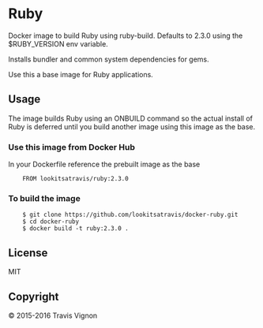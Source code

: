 # Ruby

Docker image to build Ruby using ruby-build. Defaults to 2.3.0 using the $RUBY_VERSION env variable.

Installs bundler and common system dependencies for gems.

Use this a base image for Ruby applications.

## Usage

The image builds Ruby using an ONBUILD command so the actual install of Ruby is deferred until you build another image using this image as the base.

### Use this image from Docker Hub

In your Dockerfile reference the prebuilt image as the base

		FROM lookitsatravis/ruby:2.3.0

### To build the image

		$ git clone https://github.com/lookitsatravis/docker-ruby.git
		$ cd docker-ruby
		$ docker build -t ruby:2.3.0 .

## License

MIT

## Copyright

© 2015-2016 Travis Vignon
